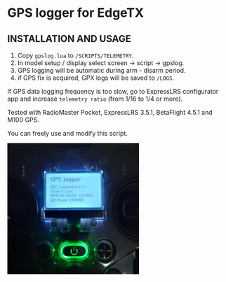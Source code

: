 # GPS logger for EdgeTX


## INSTALLATION AND USAGE
1. Copy ```gpslog.lua``` to ```/SCRIPTS/TELEMETRY```.
2. In model setup / display select screen -> script -> gpslog.
3. GPS logging will be automatic during arm - disarm period.
4. if GPS fix is acquired, GPX logs will be saved to ```/LOGS```.

If GPS data logging frequency is too slow, go to ExpressLRS configurator app and increase ```telemetry ratio``` (from 1/16 to 1/4 or more).

Tested with RadioMaster Pocket, ExpressLRS 3.5.1, BetaFlight 4.5.1 and M100 GPS.

You can freely use and modify this script.


<img align="left" width="300" height="300" src="screenshot.png">

